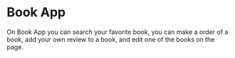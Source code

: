 # Book App

On Book App you can search your favorite book, you can make a order of a book,
add your own review to a book, and edit one of the books on the page.


